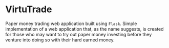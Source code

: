 # VirtuTrade

Paper money trading web application built using `Flask`. Simple implementation of a web application that, as the name suggests, is created for those who may want to try out paper money investing before they venture into doing so with their hard earned money.
